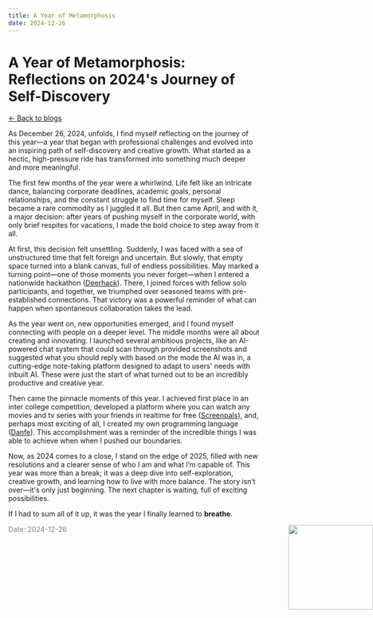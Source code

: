 ```yaml
---
title: A Year of Metamorphosis
date: 2024-12-26
---
```


# A Year of Metamorphosis: Reflections on 2024's Journey of Self-Discovery

[<- Back to blogs](/blog)

As December 26, 2024, unfolds, I find myself reflecting on the journey of this year—a year that began with professional challenges and evolved into an inspiring path of self-discovery and creative growth. What started as a hectic, high-pressure ride has transformed into something much deeper and more meaningful.

The first few months of the year were a whirlwind. Life felt like an intricate dance, balancing corporate deadlines, academic goals, personal relationships, and the constant struggle to find time for myself. Sleep became a rare commodity as I juggled it all. But then came April, and with it, a major decision: after years of pushing myself in the corporate world, with only brief respites for vacations, I made the bold choice to step away from it all.

At first, this decision felt unsettling. Suddenly, I was faced with a sea of unstructured time that felt foreign and uncertain. But slowly, that empty space turned into a blank canvas, full of endless possibilities. May marked a turning point—one of those moments you never forget—when I entered a nationwide hackathon ([Deerhack](https://deerhack.deerwalk.edu.np/winners)). There, I joined forces with fellow solo participants, and together, we triumphed over seasoned teams with pre-established connections. That victory was a powerful reminder of what can happen when spontaneous collaboration takes the lead.

As the year went on, new opportunities emerged, and I found myself connecting with people on a deeper level. The middle months were all about creating and innovating. I launched several ambitious projects, like an AI-powered chat system that could scan through provided screenshots and suggested what you should reply with based on the mode the AI was in, a cutting-edge note-taking platform designed to adapt to users' needs with inbuilt AI. These were just the start of what turned out to be an incredibly productive and creative year.

Then came the pinnacle moments of this year. I achieved first place in an inter college competition, developed a platform where you can watch any movies and tv series with your friends in realtime for free ([Screenpals](https://screeenpals.sairashgautam.com.np/)), and, perhaps most exciting of all, I created my own programming language ([Danfe](https://danfe.sairashgautam.com.np/)). This accomplishment was a reminder of the incredible things I was able to achieve when when I pushed our boundaries.

Now, as 2024 comes to a close, I stand on the edge of 2025, filled with new resolutions and a clearer sense of who I am and what I’m capable of. This year was more than a break; it was a deep dive into self-exploration, creative growth, and learning how to live with more balance. The story isn’t over—it's only just beginning. The next chapter is waiting, full of exciting possibilities.

If I had to sum all of it up, it was the year I finally learned to **breathe**.

<span style="color: gray; font-size: 14px;">Date: 2024-12-26</span>
<img src="/mascot/peace_sign.png" style="height: 170px; position: absolute; right: 0;" />
